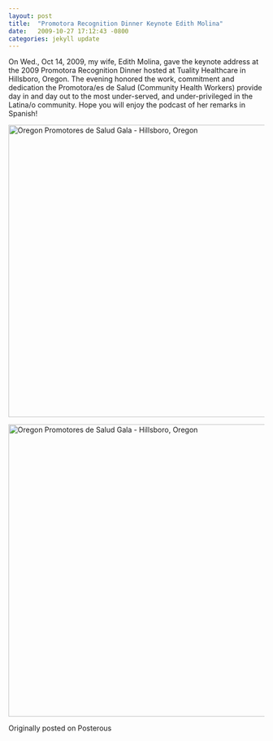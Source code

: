 ```yaml
---
layout: post
title:  "Promotora Recognition Dinner Keynote Edith Molina"
date:   2009-10-27 17:12:43 -0800
categories: jekyll update
---
```

On Wed., Oct 14, 2009, my wife, Edith Molina, gave the keynote address at the 2009 Promotora Recognition Dinner hosted at Tuality Healthcare in Hillsboro, Oregon. The evening honored the work, commitment and dedication the Promotora/es de Salud (Community Health Workers) provide day in and day out to the most under-served, and under-privileged in the Latina/o community. Hope you will enjoy the podcast of her remarks in Spanish!

<a data-flickr-embed="true"  href="https://www.flickr.com/photos/davidcmolina/4097354739/in/photostream/" title="Oregon Promotores de Salud Gala - Hillsboro, Oregon"><img src="https://c4.staticflickr.com/3/2624/4097354739_6f3fc0a4eb_b.jpg" width="1024" height="575" alt="Oregon Promotores de Salud Gala - Hillsboro, Oregon"></a><script async src="//embedr.flickr.com/assets/client-code.js" charset="utf-8"></script>

<a data-flickr-embed="true"  href="https://www.flickr.com/photos/davidcmolina/4097367227/in/photostream/" title="Oregon Promotores de Salud Gala - Hillsboro, Oregon"><img src="https://c4.staticflickr.com/3/2669/4097367227_54ed1b1115_b.jpg" width="1024" height="575" alt="Oregon Promotores de Salud Gala - Hillsboro, Oregon"></a><script async src="//embedr.flickr.com/assets/client-code.js" charset="utf-8"></script>

Originally posted on Posterous

